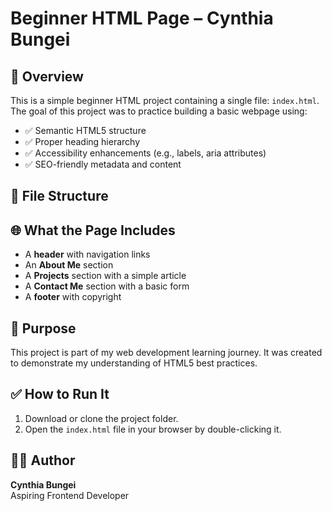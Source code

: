 # Beginner HTML Page – Cynthia Bungei

## 📄 Overview

This is a simple beginner HTML project containing a single file: `index.html`.  
The goal of this project was to practice building a basic webpage using:

- ✅ Semantic HTML5 structure
- ✅ Proper heading hierarchy
- ✅ Accessibility enhancements (e.g., labels, aria attributes)
- ✅ SEO-friendly metadata and content

## 📁 File Structure


## 🌐 What the Page Includes

- A **header** with navigation links
- An **About Me** section
- A **Projects** section with a simple article
- A **Contact Me** section with a basic form
- A **footer** with copyright

## 🎯 Purpose

This project is part of my web development learning journey. It was created to demonstrate my understanding of HTML5 best practices.

## ✅ How to Run It

1. Download or clone the project folder.
2. Open the `index.html` file in your browser by double-clicking it.

## 🧑‍💻 Author

**Cynthia Bungei**  
Aspiring Frontend Developer

